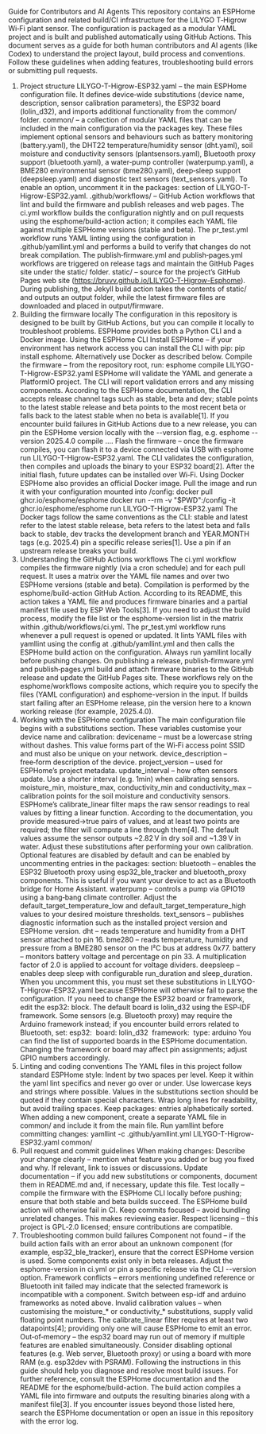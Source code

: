 Guide for Contributors and AI Agents
This repository contains an ESPHome configuration and related build/CI infrastructure for the LILYGO T‑Higrow Wi‑Fi plant sensor. The configuration is packaged as a modular YAML project and is built and published automatically using GitHub Actions. This document serves as a guide for both human contributors and AI agents (like Codex) to understand the project layout, build process and conventions. Follow these guidelines when adding features, troubleshooting build errors or submitting pull requests.
1. Project structure
LILYGO-T-Higrow-ESP32.yaml – the main ESPHome configuration file. It defines device‐wide substitutions (device name, description, sensor calibration parameters), the ESP32 board (lolin_d32), and imports additional functionality from the common/ folder.
common/ – a collection of modular YAML files that can be included in the main configuration via the packages key. These files implement optional sensors and behaviours such as battery monitoring (battery.yaml), the DHT22 temperature/humidity sensor (dht.yaml), soil moisture and conductivity sensors (plantsensors.yaml), Bluetooth proxy support (bluetooth.yaml), a water‑pump controller (waterpump.yaml), a BME280 environmental sensor (bme280.yaml), deep‑sleep support (deepsleep.yaml) and diagnostic text sensors (text_sensors.yaml). To enable an option, uncomment it in the packages: section of LILYGO-T-Higrow-ESP32.yaml.
.github/workflows/ – GitHub Action workflows that lint and build the firmware and publish releases and web pages. The ci.yml workflow builds the configuration nightly and on pull requests using the esphome/build-action action; it compiles each YAML file against multiple ESPHome versions (stable and beta). The pr_test.yml workflow runs YAML linting using the configuration in .github/yamllint.yml and performs a build to verify that changes do not break compilation. The publish‑firmware.yml and publish‑pages.yml workflows are triggered on release tags and maintain the GitHub Pages site under the static/ folder.
static/ – source for the project’s GitHub Pages web site (https://bruvv.github.io/LILYGO-T-Higrow-Esphome). During publishing, the Jekyll build action takes the contents of static/ and outputs an output folder, while the latest firmware files are downloaded and placed in output/firmware.
2. Building the firmware locally
The configuration in this repository is designed to be built by GitHub Actions, but you can compile it locally to troubleshoot problems. ESPHome provides both a Python CLI and a Docker image.
Using the ESPHome CLI
Install ESPHome – if your environment has network access you can install the CLI with pip: pip install esphome. Alternatively use Docker as described below.
Compile the firmware – from the repository root, run:
esphome compile LILYGO-T-Higrow-ESP32.yaml
ESPHome will validate the YAML and generate a PlatformIO project. The CLI will report validation errors and any missing components. According to the ESPHome documentation, the CLI accepts release channel tags such as stable, beta and dev; stable points to the latest stable release and beta points to the most recent beta or falls back to the latest stable when no beta is available[1]. If you encounter build failures in GitHub Actions due to a new release, you can pin the ESPHome version locally with the --version flag, e.g. esphome --version 2025.4.0 compile ….
Flash the firmware – once the firmware compiles, you can flash it to a device connected via USB with esphome run LILYGO-T-Higrow-ESP32.yaml. The CLI validates the configuration, then compiles and uploads the binary to your ESP32 board[2]. After the initial flash, future updates can be installed over Wi‑Fi.
Using Docker
ESPHome also provides an official Docker image. Pull the image and run it with your configuration mounted into /config:
docker pull ghcr.io/esphome/esphome docker run --rm -v "$PWD":/config -it ghcr.io/esphome/esphome run LILYGO-T-Higrow-ESP32.yaml
The Docker tags follow the same conventions as the CLI: stable and latest refer to the latest stable release, beta refers to the latest beta and falls back to stable, dev tracks the development branch and YEAR.MONTH tags (e.g. 2025.4) pin a specific release series[1]. Use a pin if an upstream release breaks your build.
3. Understanding the GitHub Actions workflows
The ci.yml workflow compiles the firmware nightly (via a cron schedule) and for each pull request. It uses a matrix over the YAML file names and over two ESPHome versions (stable and beta). Compilation is performed by the esphome/build-action GitHub Action. According to its README, this action takes a YAML file and produces firmware binaries and a partial manifest file used by ESP Web Tools[3]. If you need to adjust the build process, modify the file list or the esphome-version list in the matrix within .github/workflows/ci.yml.
The pr_test.yml workflow runs whenever a pull request is opened or updated. It lints YAML files with yamllint using the config at .github/yamllint.yml and then calls the ESPHome build action on the configuration. Always run yamllint locally before pushing changes.
On publishing a release, publish‑firmware.yml and publish‑pages.yml build and attach firmware binaries to the GitHub release and update the GitHub Pages site. These workflows rely on the esphome/workflows composite actions, which require you to specify the files (YAML configuration) and esphome-version in the input. If builds start failing after an ESPHome release, pin the version here to a known working release (for example, 2025.4.0).
4. Working with the ESPHome configuration
The main configuration file begins with a substitutions section. These variables customise your device name and calibration:
devicename – must be a lowercase string without dashes. This value forms part of the Wi‑Fi access point SSID and must also be unique on your network.
device_description – free‑form description of the device.
project_version – used for ESPHome’s project metadata.
update_interval – how often sensors update. Use a shorter interval (e.g. 1min) when calibrating sensors.
moisture_min, moisture_max, conductivity_min and conductivity_max – calibration points for the soil moisture and conductivity sensors. ESPHome’s calibrate_linear filter maps the raw sensor readings to real values by fitting a linear function. According to the documentation, you provide measured→true pairs of values, and at least two points are required; the filter will compute a line through them[4]. The default values assume the sensor outputs ~2.82 V in dry soil and ~1.39 V in water. Adjust these substitutions after performing your own calibration.
Optional features are disabled by default and can be enabled by uncommenting entries in the packages: section:
bluetooth – enables the ESP32 Bluetooth proxy using esp32_ble_tracker and bluetooth_proxy components. This is useful if you want your device to act as a Bluetooth bridge for Home Assistant.
waterpump – controls a pump via GPIO19 using a bang‑bang climate controller. Adjust the default_target_temperature_low and default_target_temperature_high values to your desired moisture thresholds.
text_sensors – publishes diagnostic information such as the installed project version and ESPHome version.
dht – reads temperature and humidity from a DHT sensor attached to pin 16.
bme280 – reads temperature, humidity and pressure from a BME280 sensor on the I²C bus at address 0x77.
battery – monitors battery voltage and percentage on pin 33. A multiplication factor of 2.0 is applied to account for voltage dividers.
deepsleep – enables deep sleep with configurable run_duration and sleep_duration. When you uncomment this, you must set these substitutions in LILYGO-T-Higrow-ESP32.yaml because ESPHome will otherwise fail to parse the configuration.
If you need to change the ESP32 board or framework, edit the esp32: block. The default board is lolin_d32 using the ESP‑IDF framework. Some sensors (e.g. Bluetooth proxy) may require the Arduino framework instead; if you encounter build errors related to Bluetooth, set:
esp32:   board: lolin_d32   framework:     type: arduino
You can find the list of supported boards in the ESPHome documentation. Changing the framework or board may affect pin assignments; adjust GPIO numbers accordingly.
5. Linting and coding conventions
The YAML files in this project follow standard ESPHome style:
Indent by two spaces per level. Keep it within the yaml lint specifics and never go over or under.
Use lowercase keys and strings where possible. Values in the substitutions section should be quoted if they contain special characters.
Wrap long lines for readability, but avoid trailing spaces.
Keep packages: entries alphabetically sorted. When adding a new component, create a separate YAML file in common/ and include it from the main file.
Run yamllint before committing changes:
yamllint -c .github/yamllint.yml LILYGO-T-Higrow-ESP32.yaml common/
6. Pull request and commit guidelines
When making changes:
Describe your change clearly – mention what feature you added or bug you fixed and why. If relevant, link to issues or discussions.
Update documentation – if you add new substitutions or components, document them in README.md and, if necessary, update this file.
Test locally – compile the firmware with the ESPHome CLI locally before pushing; ensure that both stable and beta builds succeed. The ESPHome build action will otherwise fail in CI.
Keep commits focused – avoid bundling unrelated changes. This makes reviewing easier.
Respect licensing – this project is GPL‑2.0 licensed; ensure contributions are compatible.
7. Troubleshooting common build failures
Component not found – if the build action fails with an error about an unknown component (for example, esp32_ble_tracker), ensure that the correct ESPHome version is used. Some components exist only in beta releases. Adjust the esphome-version in ci.yml or pin a specific release via the CLI --version option.
Framework conflicts – errors mentioning undefined reference or Bluetooth init failed may indicate that the selected framework is incompatible with a component. Switch between esp-idf and arduino frameworks as noted above.
Invalid calibration values – when customising the moisture_* or conductivity_* substitutions, supply valid floating point numbers. The calibrate_linear filter requires at least two datapoints[4]; providing only one will cause ESPHome to emit an error.
Out‑of‑memory – the esp32 board may run out of memory if multiple features are enabled simultaneously. Consider disabling optional features (e.g. Web server, Bluetooth proxy) or using a board with more RAM (e.g. esp32dev with PSRAM).
Following the instructions in this guide should help you diagnose and resolve most build issues. For further reference, consult the ESPHome documentation and the README for the esphome/build-action. The build action compiles a YAML file into firmware and outputs the resulting binaries along with a manifest file[3]. If you encounter issues beyond those listed here, search the ESPHome documentation or open an issue in this repository with the error log.

